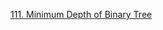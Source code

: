[111. Minimum Depth of Binary Tree](https://leetcode.com/problems/minimum-depth-of-binary-tree/description/)